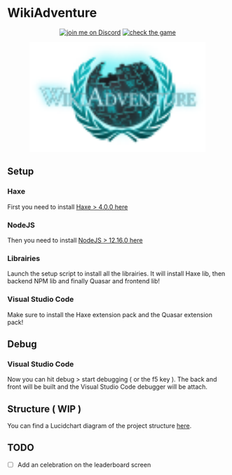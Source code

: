 # WikiAdventure

<p align="center">
    <a href="https://discord.gg/wRN6Dam">
        <img src="https://img.shields.io/discord/724622557554147348?logo=discord"
            alt="join me on Discord"></a>
    <a href="https://wiki-adventure.herokuapp.com">
        <img src="https://img.shields.io/website?label=Wiki%20Adventure&style=flat&logo=Heroku&url=https%3A%2F%2Fwiki-adventure.herokuapp.com"
            alt="check the game"></a>
</p>

<p align="center">
  <a href="http://wiki-adventure.herokuapp.com/" title="Wiki Adventure"><img width=402 height=250 src="front/public/svg/openGraph.svg" /></a>
</p>

## Setup

### Haxe

First you need to install [Haxe > 4.0.0 here](https://haxe.org/download/)

### NodeJS

Then you need to install [NodeJS > 12.16.0 here](https://nodejs.org/en/download/)

### Librairies

Launch the setup script to install all the librairies.
It will install Haxe lib, then backend NPM lib and finally Quasar and frontend lib! 

 ### Visual Studio Code   

Make sure to install the Haxe extension pack and the Quasar extension pack!

## Debug

### Visual Studio Code

Now you can hit debug > start debugging ( or the f5 key ).
The back and front will be built and the Visual Studio Code debugger will be attach.

## Structure ( WIP )

You can find a Lucidchart diagram of the project structure [here](https://lucid.app/lucidchart/invitations/accept/dca36f9b-f3a1-4547-a113-c6a8adb6ab82).
    
## TODO

- [ ] Add an celebration on the leaderboard screen


